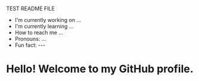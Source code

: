 TEST README FILE
- I'm currently working on ...
- I'm currently learning ...
- How to reach me ...
- Pronouns: ...
- Fun fact: ---

<h1>Hello! Welcome to my GitHub profile.</h1>
